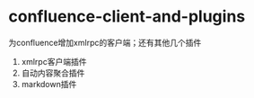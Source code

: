 confluence-client-and-plugins
=============================

为confluence增加xmlrpc的客户端；还有其他几个插件

1. xmlrpc客户端插件
1. 自动内容聚合插件
1. markdown插件
